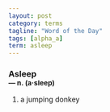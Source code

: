 ```yaml
---
layout: post
category: terms
tagline: "Word of the Day"
tags: [alpha_a]
term: asleep
---
```


<h3>Asleep<br/> <small>&mdash; n. (a<span>&middot;</span>sleep)</small></h3>
<p><ol>
<li>a jumping donkey</li>
</ol></p>
